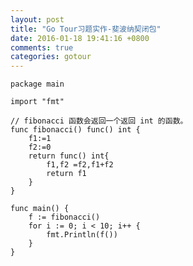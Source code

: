```yaml
---
layout: post
title: "Go Tour习题实作-斐波纳契闭包"
date: 2016-01-18 19:41:16 +0800
comments: true
categories: gotour
---
```

	package main
	
	import "fmt"
	
	// fibonacci 函数会返回一个返回 int 的函数。
	func fibonacci() func() int {
		f1:=1
		f2:=0
		return func() int{
			f1,f2 =f2,f1+f2
			return f1
		}
	}
	
	func main() {
		f := fibonacci()
		for i := 0; i < 10; i++ {
			fmt.Println(f())
		}
	}
